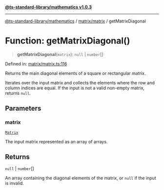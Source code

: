 [**@ts-standard-library/mathematics v1.0.3**](../../../README.md)

***

[@ts-standard-library/mathematics](../../../README.md) / [matrix/matrix](../README.md) / getMatrixDiagonal

# Function: getMatrixDiagonal()

> **getMatrixDiagonal**(`matrix`): `null` \| `number`[]

Defined in: [matrix/matrix.ts:116](https://github.com/gabaudette/ts-stdlib/blob/be448e6a9d9c20c6c2f27f6550ce4e65fc8c9b89/packages/mathematics/src/matrix/matrix.ts#L116)

Returns the main diagonal elements of a square or rectangular matrix.

Iterates over the input matrix and collects the elements where the row and column indices are equal.
If the input is not a valid non-empty matrix, returns `null`.

## Parameters

### matrix

[`Matrix`](../type-aliases/Matrix.md)

The input matrix represented as an array of arrays.

## Returns

`null` \| `number`[]

An array containing the diagonal elements of the matrix, or `null` if the input is invalid.

